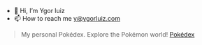 - 👋 Hi, I’m Ygor luiz
- 📫 How to reach me y@ygorluiz.com

> My personal Pokédex. Explore the Pokémon world! [Pokédex](https://pokedex.ygorluiz.com/)
<!---
ygorluiz/ygorluiz is a ✨ special ✨ repository because its `README.md` (this file) appears on your GitHub profile.
You can click the Preview link to take a look at your changes.
--->
